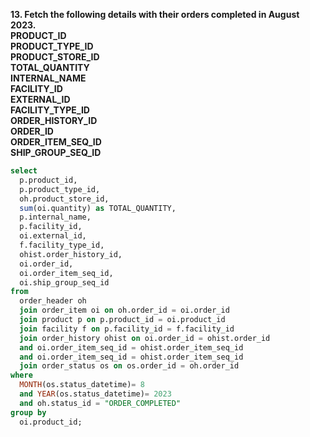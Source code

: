 **13. Fetch the following details with their orders completed in August 2023.<br>
PRODUCT_ID <br>
PRODUCT_TYPE_ID<br>
PRODUCT_STORE_ID <br>
TOTAL_QUANTITY<br>
INTERNAL_NAME <br>
FACILITY_ID<br>
EXTERNAL_ID <br>
FACILITY_TYPE_ID<br> 
ORDER_HISTORY_ID <br>
ORDER_ID<br>
ORDER_ITEM_SEQ_ID<br>
SHIP_GROUP_SEQ_ID**

```sql
select 
  p.product_id, 
  p.product_type_id, 
  oh.product_store_id, 
  sum(oi.quantity) as TOTAL_QUANTITY, 
  p.internal_name, 
  p.facility_id, 
  oi.external_id, 
  f.facility_type_id, 
  ohist.order_history_id, 
  oi.order_id, 
  oi.order_item_seq_id, 
  oi.ship_group_seq_id 
from 
  order_header oh 
  join order_item oi on oh.order_id = oi.order_id 
  join product p on p.product_id = oi.product_id 
  join facility f on p.facility_id = f.facility_id 
  join order_history ohist on oi.order_id = ohist.order_id 
  and oi.order_item_seq_id = ohist.order_item_seq_id 
  and oi.order_item_seq_id = ohist.order_item_seq_id 
  join order_status os on os.order_id = oh.order_id 
where 
  MONTH(os.status_datetime)= 8 
  and YEAR(os.status_datetime)= 2023 
  and oh.status_id = "ORDER_COMPLETED" 
group by 
  oi.product_id;
```
